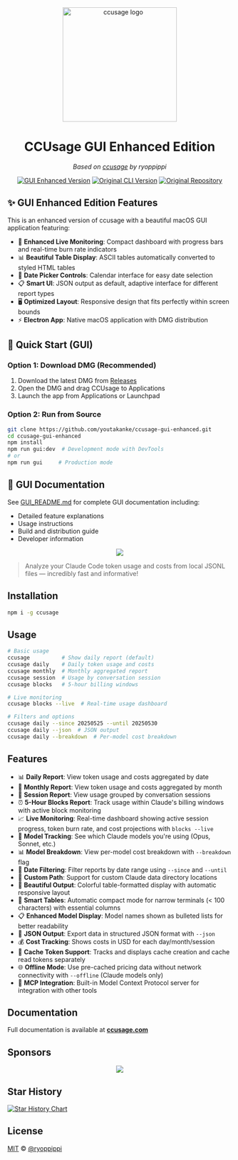 <div align="center">
    <img src="https://cdn.jsdelivr.net/gh/ryoppippi/ccusage@main/docs/public/logo.svg" alt="ccusage logo" width="256" height="256">
    <h1>CCUsage GUI Enhanced Edition</h1>
    <p><em>Based on <a href="https://github.com/ryoppippi/ccusage">ccusage</a> by ryoppippi</em></p>
</div>

<p align="center">
    <a href="https://github.com/youtakanke/ccusage-gui-enhanced/releases"><img src="https://img.shields.io/github/v/release/youtakanke/ccusage-gui-enhanced?color=green&label=GUI%20Enhanced" alt="GUI Enhanced Version" /></a>
    <a href="https://npmjs.com/package/ccusage"><img src="https://img.shields.io/npm/v/ccusage?color=yellow&label=Original%20CLI" alt="Original CLI Version" /></a>
    <a href="https://github.com/ryoppippi/ccusage"><img src="https://img.shields.io/badge/Original-ryoppippi%2Fccusage-blue" alt="Original Repository" /></a>
</p>

## ✨ GUI Enhanced Edition Features

This is an enhanced version of ccusage with a beautiful macOS GUI application featuring:

- 🎨 **Enhanced Live Monitoring**: Compact dashboard with progress bars and real-time burn rate indicators
- 📊 **Beautiful Table Display**: ASCII tables automatically converted to styled HTML tables
- 📅 **Date Picker Controls**: Calendar interface for easy date selection
- 📋 **Smart UI**: JSON output as default, adaptive interface for different report types
- 🖥️ **Optimized Layout**: Responsive design that fits perfectly within screen bounds
- ⚡ **Electron App**: Native macOS application with DMG distribution

## 🚀 Quick Start (GUI)

### Option 1: Download DMG (Recommended)
1. Download the latest DMG from [Releases](https://github.com/youtakanke/ccusage-gui-enhanced/releases)
2. Open the DMG and drag CCUsage to Applications
3. Launch the app from Applications or Launchpad

### Option 2: Run from Source
```bash
git clone https://github.com/youtakanke/ccusage-gui-enhanced.git
cd ccusage-gui-enhanced
npm install
npm run gui:dev  # Development mode with DevTools
# or
npm run gui     # Production mode
```

## 📖 GUI Documentation

See [GUI_README.md](./GUI_README.md) for complete GUI documentation including:
- Detailed feature explanations
- Usage instructions
- Build and distribution guide
- Developer information

<div align="center">
    <img src="https://cdn.jsdelivr.net/gh/ryoppippi/ccusage@main/docs/public/screenshot.png">
</div>

> Analyze your Claude Code token usage and costs from local JSONL files — incredibly fast and informative!

## Installation

```bash
npm i -g ccusage
```

## Usage

```bash
# Basic usage
ccusage          # Show daily report (default)
ccusage daily    # Daily token usage and costs
ccusage monthly  # Monthly aggregated report
ccusage session  # Usage by conversation session
ccusage blocks   # 5-hour billing windows

# Live monitoring
ccusage blocks --live  # Real-time usage dashboard

# Filters and options
ccusage daily --since 20250525 --until 20250530
ccusage daily --json  # JSON output
ccusage daily --breakdown  # Per-model cost breakdown
```

## Features

- 📊 **Daily Report**: View token usage and costs aggregated by date
- 📅 **Monthly Report**: View token usage and costs aggregated by month
- 💬 **Session Report**: View usage grouped by conversation sessions
- ⏰ **5-Hour Blocks Report**: Track usage within Claude's billing windows with active block monitoring
- 📈 **Live Monitoring**: Real-time dashboard showing active session progress, token burn rate, and cost projections with `blocks --live`
- 🤖 **Model Tracking**: See which Claude models you're using (Opus, Sonnet, etc.)
- 📊 **Model Breakdown**: View per-model cost breakdown with `--breakdown` flag
- 📅 **Date Filtering**: Filter reports by date range using `--since` and `--until`
- 📁 **Custom Path**: Support for custom Claude data directory locations
- 🎨 **Beautiful Output**: Colorful table-formatted display with automatic responsive layout
- 📱 **Smart Tables**: Automatic compact mode for narrow terminals (< 100 characters) with essential columns
- 📋 **Enhanced Model Display**: Model names shown as bulleted lists for better readability
- 📄 **JSON Output**: Export data in structured JSON format with `--json`
- 💰 **Cost Tracking**: Shows costs in USD for each day/month/session
- 🔄 **Cache Token Support**: Tracks and displays cache creation and cache read tokens separately
- 🌐 **Offline Mode**: Use pre-cached pricing data without network connectivity with `--offline` (Claude models only)
- 🔌 **MCP Integration**: Built-in Model Context Protocol server for integration with other tools

## Documentation

Full documentation is available at **[ccusage.com](https://ccusage.com/)**

## Sponsors

<p align="center">
    <a href="https://github.com/sponsors/ryoppippi">
        <img src="https://cdn.jsdelivr.net/gh/ryoppippi/sponsors@main/sponsors.svg">
    </a>
</p>

## Star History

<a href="https://www.star-history.com/#ryoppippi/ccusage&Date">
    <picture>
        <source media="(prefers-color-scheme: dark)" srcset="https://api.star-history.com/svg?repos=ryoppippi/ccusage&type=Date&theme=dark" />
        <source media="(prefers-color-scheme: light)" srcset="https://api.star-history.com/svg?repos=ryoppippi/ccusage&type=Date" />
        <img alt="Star History Chart" src="https://api.star-history.com/svg?repos=ryoppippi/ccusage&type=Date" />
    </picture>
</a>

## License

[MIT](LICENSE) © [@ryoppippi](https://github.com/ryoppippi)

